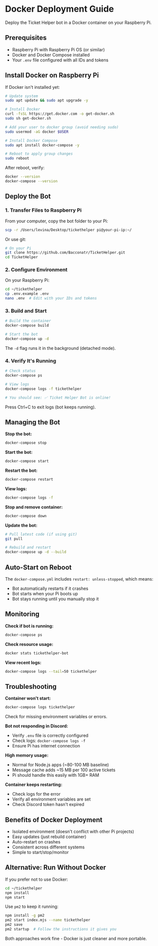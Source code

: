 # Docker Deployment Guide

Deploy the Ticket Helper bot in a Docker container on your Raspberry Pi.

## Prerequisites

- Raspberry Pi with Raspberry Pi OS (or similar)
- Docker and Docker Compose installed
- Your `.env` file configured with all IDs and tokens

## Install Docker on Raspberry Pi

If Docker isn't installed yet:

```bash
# Update system
sudo apt update && sudo apt upgrade -y

# Install Docker
curl -fsSL https://get.docker.com -o get-docker.sh
sudo sh get-docker.sh

# Add your user to docker group (avoid needing sudo)
sudo usermod -aG docker $USER

# Install Docker Compose
sudo apt install docker-compose -y

# Reboot to apply group changes
sudo reboot
```

After reboot, verify:
```bash
docker --version
docker-compose --version
```

## Deploy the Bot

### 1. Transfer Files to Raspberry Pi

From your computer, copy the bot folder to your Pi:

```bash
scp -r /Users/levina/Desktop/tickethelper pi@your-pi-ip:~/
```

Or use git:
```bash
# On your Pi
git clone https://github.com/Bacconatr/TicketHelper.git
cd TicketHelper
```

### 2. Configure Environment

On your Raspberry Pi:

```bash
cd ~/tickethelper
cp .env.example .env
nano .env  # Edit with your IDs and tokens
```

### 3. Build and Start

```bash
# Build the container
docker-compose build

# Start the bot
docker-compose up -d
```

The `-d` flag runs it in the background (detached mode).

### 4. Verify It's Running

```bash
# Check status
docker-compose ps

# View logs
docker-compose logs -f tickethelper

# You should see: ✅ Ticket Helper Bot is online!
```

Press Ctrl+C to exit logs (bot keeps running).

## Managing the Bot

**Stop the bot:**
```bash
docker-compose stop
```

**Start the bot:**
```bash
docker-compose start
```

**Restart the bot:**
```bash
docker-compose restart
```

**View logs:**
```bash
docker-compose logs -f
```

**Stop and remove container:**
```bash
docker-compose down
```

**Update the bot:**
```bash
# Pull latest code (if using git)
git pull

# Rebuild and restart
docker-compose up -d --build
```

## Auto-Start on Reboot

The `docker-compose.yml` includes `restart: unless-stopped`, which means:
- Bot automatically restarts if it crashes
- Bot starts when your Pi boots up
- Bot stays running until you manually stop it

## Monitoring

**Check if bot is running:**
```bash
docker-compose ps
```

**Check resource usage:**
```bash
docker stats tickethelper-bot
```

**View recent logs:**
```bash
docker-compose logs --tail=50 tickethelper
```

## Troubleshooting

**Container won't start:**
```bash
docker-compose logs tickethelper
```
Check for missing environment variables or errors.

**Bot not responding in Discord:**
- Verify `.env` file is correctly configured
- Check logs: `docker-compose logs -f`
- Ensure Pi has internet connection

**High memory usage:**
- Normal for Node.js apps (~80-100 MB baseline)
- Message cache adds ~15 MB per 100 active tickets
- Pi should handle this easily with 1GB+ RAM

**Container keeps restarting:**
- Check logs for the error
- Verify all environment variables are set
- Check Discord token hasn't expired

## Benefits of Docker Deployment

- Isolated environment (doesn't conflict with other Pi projects)
- Easy updates (just rebuild container)
- Auto-restart on crashes
- Consistent across different systems
- Simple to start/stop/monitor

## Alternative: Run Without Docker

If you prefer not to use Docker:

```bash
cd ~/tickethelper
npm install
npm start
```

Use `pm2` to keep it running:
```bash
npm install -g pm2
pm2 start index.mjs --name tickethelper
pm2 save
pm2 startup  # Follow the instructions it gives you
```

Both approaches work fine - Docker is just cleaner and more portable.
